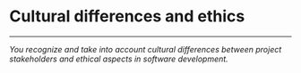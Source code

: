 # Cultural differences and ethics
***
*You recognize and take into account cultural differences between project stakeholders and ethical aspects in software development.*
